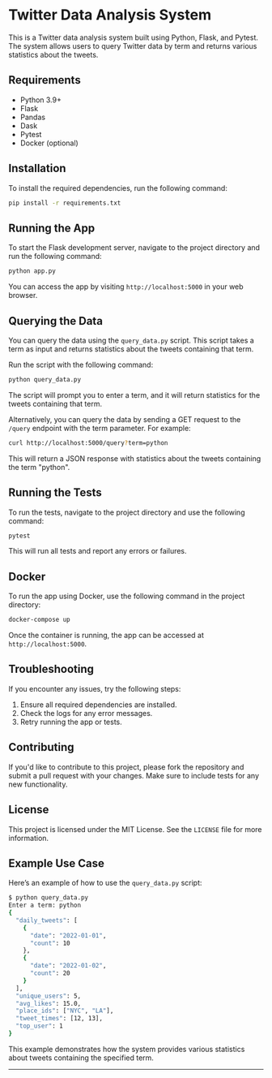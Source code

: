 
# Twitter Data Analysis System

This is a Twitter data analysis system built using Python, Flask, and Pytest. The system allows users to query Twitter data by term and returns various statistics about the tweets.

## Requirements

- Python 3.9+
- Flask
- Pandas
- Dask
- Pytest
- Docker (optional)

## Installation

To install the required dependencies, run the following command:

```bash
pip install -r requirements.txt
```

## Running the App

To start the Flask development server, navigate to the project directory and run the following command:

```bash
python app.py
```

You can access the app by visiting `http://localhost:5000` in your web browser.

## Querying the Data

You can query the data using the `query_data.py` script. This script takes a term as input and returns statistics about the tweets containing that term.

Run the script with the following command:

```bash
python query_data.py
```

The script will prompt you to enter a term, and it will return statistics for the tweets containing that term.

Alternatively, you can query the data by sending a GET request to the `/query` endpoint with the term parameter. For example:

```bash
curl http://localhost:5000/query?term=python
```

This will return a JSON response with statistics about the tweets containing the term "python".

## Running the Tests

To run the tests, navigate to the project directory and use the following command:

```bash
pytest
```

This will run all tests and report any errors or failures.

## Docker

To run the app using Docker, use the following command in the project directory:

```bash
docker-compose up
```

Once the container is running, the app can be accessed at `http://localhost:5000`.

## Troubleshooting

If you encounter any issues, try the following steps:

1. Ensure all required dependencies are installed.
2. Check the logs for any error messages.
3. Retry running the app or tests.

## Contributing

If you'd like to contribute to this project, please fork the repository and submit a pull request with your changes. Make sure to include tests for any new functionality.

## License

This project is licensed under the MIT License. See the `LICENSE` file for more information.

## Example Use Case

Here’s an example of how to use the `query_data.py` script:

```bash
$ python query_data.py
Enter a term: python
{
  "daily_tweets": [
    {
      "date": "2022-01-01",
      "count": 10
    },
    {
      "date": "2022-01-02",
      "count": 20
    }
  ],
  "unique_users": 5,
  "avg_likes": 15.0,
  "place_ids": ["NYC", "LA"],
  "tweet_times": [12, 13],
  "top_user": 1
}
```

This example demonstrates how the system provides various statistics about tweets containing the specified term.

---
